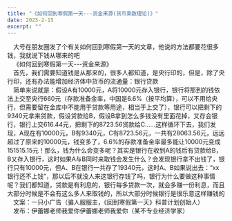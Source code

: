 ```yaml
---
title: "《如何回到寒假第一天---资金来源(货币乘数理论)》"
date: 2025-2-15
excerpt: ""
---
```


&ensp;&ensp;大号在朋友圈发了个有关如何回到寒假第一天的文章，他说的方法都要花很多钱，我就说下钱从哪来的吧  
&ensp;&ensp;《如何回到寒假第一天---资金来源》  
&ensp;&ensp;首先，我们需要知道钱是从那来的，很多人都知道，是央行印的，但是，除了央行印，还有办法能增加经济体中货币的流通量：银行贷款  
&ensp;&ensp;简单来说就是：假设A有10000元，A将10000元存入银行，银行将那到的钱依法上交至央行660元（存款准备金率，中国是6.6%（按平均算），可以不用给央行，但需要留在金库中不能用于贷款等用途，相当于上交了），银行可以把剩下的9340元拿来贷款，假设贷款给B，假设B拿到怎么多钱没有里面花掉，又存会银行，银行上交616.44元，把剩下的8723.56贷款给C……这样循环下去，我们发现，A现在有10000元，B有9340元，C有8723.56元，一共有28063.56元，远远超过了原来的10000元，钱变多了，6.6%的存款准备金率最多能让10000元变成151515.15元！那么，钱为什么会变多呢？其实是银行在收到A的钱后有贷款给B，B又存入银行，这时如果A与B同时来取钱会发生什么？会发现银行拿不出钱了，银行只有10000元，但A、B在银行一共存了19340元，这时A、B如果说出去：“xx银行还不上钱”，那以后不就没人来这银行存钱了吗，银行为什么要做这种事情呢？我们都知道，贷款是有利息的，银行每多贷款一次，就会多赚一份利息，而且大部分时候是不会有这么多人来取钱的，所以大部分时候银行是很乐意这样赚钱的  
&ensp;&ensp;文案：一只小广告（骗人服服主，《回到寒假第一天》科普计划创始人）  
&ensp;&ensp;发布：伊蕾娜老师我爱你伊蕾娜老师我爱你（某不专业经济学家）  